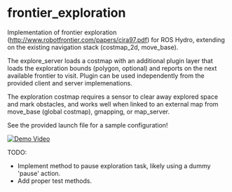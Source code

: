 frontier_exploration
====================

Implementation of frontier exploration (http://www.robotfrontier.com/papers/cira97.pdf) for ROS Hydro, extending on the existing navigation stack (costmap_2d, move_base).

The explore_server loads a costmap with an additional plugin layer that loads the exploration bounds (polygon, optional) and reports on the next available frontier to visit. Plugin can be used independently from the provided client and server implemenations.

The exploration costmap requires a sensor to clear away explored space and mark obstacles, and works well when linked to an external map from move_base (global costmap), gmapping, or map_server.

See the provided launch file for a sample configuration!

[![Demo Video](http://img.youtube.com/vi/U3GgVnNqkUU/0.jpg)](http://www.youtube.com/watch?v=U3GgVnNqkUU)

TODO:

 * Implement method to pause exploration task, likely using a dummy 'pause' action.
 * Add proper test methods.
